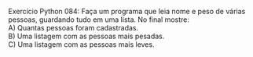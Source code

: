 Exercício Python 084: Faça um programa que leia nome e peso de várias pessoas, guardando tudo em uma lista. No final mostre:                                                                                                    
A) Quantas pessoas foram cadastradas.                                                                                                                
B) Uma listagem com as pessoas mais pesadas.                                                                                                    
C) Uma listagem com as pessoas mais leves.